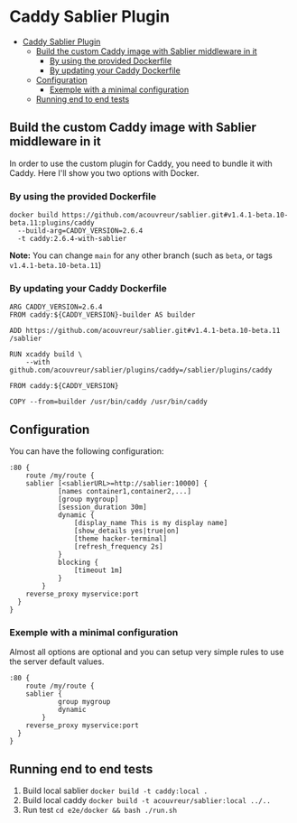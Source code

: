 # Caddy Sablier Plugin

- [Caddy Sablier Plugin](#caddy-sablier-plugin)
  - [Build the custom Caddy image with Sablier middleware in it](#build-the-custom-caddy-image-with-sablier-middleware-in-it)
    - [By using the provided Dockerfile](#by-using-the-provided-dockerfile)
    - [By updating your Caddy Dockerfile](#by-updating-your-caddy-dockerfile)
  - [Configuration](#configuration)
    - [Exemple with a minimal configuration](#exemple-with-a-minimal-configuration)
  - [Running end to end tests](#running-end-to-end-tests)

## Build the custom Caddy image with Sablier middleware in it

In order to use the custom plugin for Caddy, you need to bundle it with Caddy.
Here I'll show you two options with Docker.

### By using the provided Dockerfile

```
docker build https://github.com/acouvreur/sablier.git#v1.4.1-beta.10-beta.11:plugins/caddy 
  --build-arg=CADDY_VERSION=2.6.4
  -t caddy:2.6.4-with-sablier
```

**Note:** You can change `main` for any other branch (such as `beta`, or tags `v1.4.1-beta.10-beta.11`)

### By updating your Caddy Dockerfile

```
ARG CADDY_VERSION=2.6.4
FROM caddy:${CADDY_VERSION}-builder AS builder

ADD https://github.com/acouvreur/sablier.git#v1.4.1-beta.10-beta.11 /sablier

RUN xcaddy build \
    --with github.com/acouvreur/sablier/plugins/caddy=/sablier/plugins/caddy

FROM caddy:${CADDY_VERSION}

COPY --from=builder /usr/bin/caddy /usr/bin/caddy
```

## Configuration

You can have the following configuration:

```	
:80 {
	route /my/route {
    sablier [<sablierURL>=http://sablier:10000] {
			[names container1,container2,...]
			[group mygroup]
			[session_duration 30m]
			dynamic {
				[display_name This is my display name]
				[show_details yes|true|on]
				[theme hacker-terminal]
				[refresh_frequency 2s]
			}
			blocking {
				[timeout 1m]
			}
		}
    reverse_proxy myservice:port
  }
}
```

### Exemple with a minimal configuration

Almost all options are optional and you can setup very simple rules to use the server default values.

```	
:80 {
	route /my/route {
    sablier {
			group mygroup
			dynamic
		}
    reverse_proxy myservice:port
  }
}
```

## Running end to end tests

1. Build local sablier
  `docker build -t caddy:local .`
2. Build local caddy
  `docker build -t acouvreur/sablier:local ../..`
3. Run test
  `cd e2e/docker && bash ./run.sh`